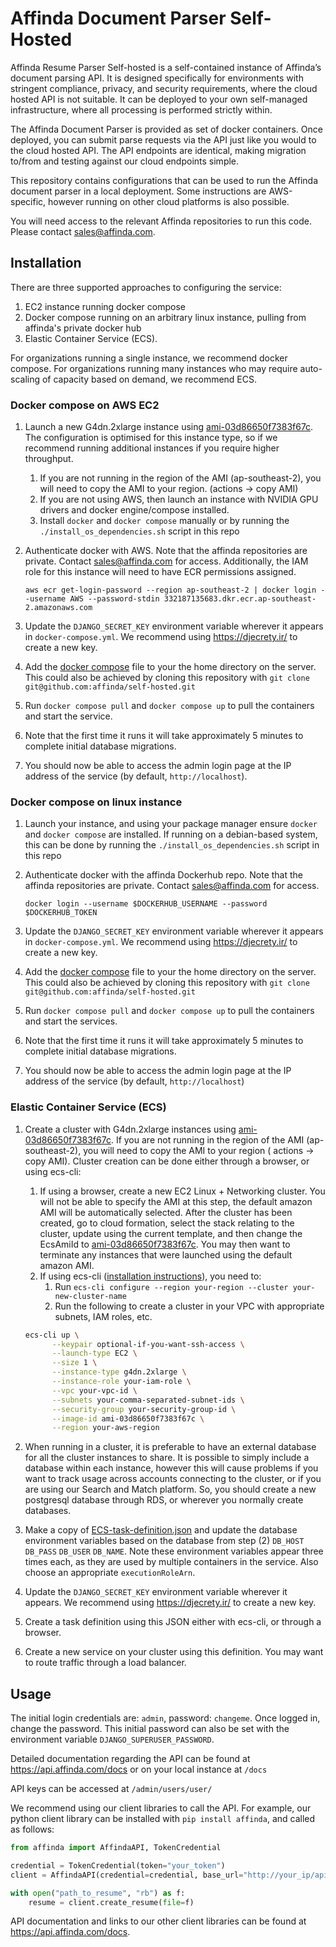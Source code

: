 # Affinda Document Parser Self-Hosted

Affinda Resume Parser Self-hosted is a self-contained instance of Affinda’s document parsing API. It is designed
specifically for environments with stringent compliance, privacy, and security requirements, where the cloud hosted
API is not suitable. It can be deployed to your own self-managed infrastructure, where all processing is performed
strictly within.

The Affinda Document Parser is provided as set of docker containers. Once deployed, you can submit
parse requests via the API just like you would to the cloud hosted API. The API endpoints are identical, making
migration to/from and testing against our cloud endpoints simple.

This repository contains configurations that can be used to run the Affinda document parser in a local deployment.
Some instructions are AWS-specific, however running on other cloud platforms is also possible.

You will need access to the relevant Affinda repositories to run this code. Please contact sales@affinda.com.

## Installation

There are three supported approaches to configuring the service:

1. EC2 instance running docker compose
2. Docker compose running on an arbitrary linux instance, pulling from affinda's private docker hub
3. Elastic Container Service (ECS).

For organizations running a single instance, we recommend docker compose. For organizations running
many instances who may require auto-scaling of capacity based on demand, we recommend ECS.

### Docker compose on AWS EC2

1. Launch a new G4dn.2xlarge instance
   using [ami-03d86650f7383f67c](https://ap-southeast-2.console.aws.amazon.com/ec2/v2/home?region=ap-southeast-2#ImageDetails:imageId=ami-03d86650f7383f67c).
   The configuration is optimised for this instance type, so if we recommend running additional instances if you require
   higher throughput.
    1. If you are not running in the region of the AMI (ap-southeast-2), you will need to copy the AMI to your region.
       (actions -> copy AMI)
    2. If you are not using AWS, then launch an instance with NVIDIA GPU drivers and docker engine/compose installed.
    3. Install `docker` and `docker compose` manually or by running the `./install_os_dependencies.sh` script in this
       repo
2. Authenticate docker with AWS. Note that the affinda repositories are private. Contact sales@affinda.com for access.
   Additionally, the IAM role for this instance will need to have ECR permissions assigned.

    ```shell
    aws ecr get-login-password --region ap-southeast-2 | docker login --username AWS --password-stdin 332187135683.dkr.ecr.ap-southeast-2.amazonaws.com
    ```

3. Update the `DJANGO_SECRET_KEY` environment variable wherever it appears in `docker-compose.yml`. We recommend
   using https://djecrety.ir/ to create a new key.
4. Add the [docker compose](docker-compose.yml) file to your the home directory on the server. This could also be
   achieved by cloning this repository with `git clone git@github.com:affinda/self-hosted.git`
5. Run `docker compose pull` and `docker compose up` to pull the containers and start the service.
6. Note that the first time it runs it will take approximately 5 minutes to complete initial database migrations.
7. You should now be able to access the admin login page at the IP address of the service (by
   default, `http://localhost`).

### Docker compose on linux instance

1. Launch your instance, and using your package manager ensure `docker` and `docker compose` are installed. If running
   on a debian-based system, this can be done by running the `./install_os_dependencies.sh` script in this repo
2. Authenticate docker with the affinda Dockerhub repo. Note that the affinda repositories are private. Contact
   sales@affinda.com for access.
    
    ```shell
    docker login --username $DOCKERHUB_USERNAME --password $DOCKERHUB_TOKEN
    ```

3. Update the `DJANGO_SECRET_KEY` environment variable wherever it appears in `docker-compose.yml`. We recommend
   using https://djecrety.ir/ to create a new key.
4. Add the [docker compose](docker-compose-dockerhub.yml) file to your the home directory on the server. This could also
   be
   achieved by cloning this repository with `git clone git@github.com:affinda/self-hosted.git`
5. Run `docker compose pull` and `docker compose up` to pull the containers and start the services.
6. Note that the first time it runs it will take approximately 5 minutes to complete initial database migrations.
7. You should now be able to access the admin login page at the IP address of the service (by
   default, `http://localhost`)

### Elastic Container Service (ECS)

1. Create a cluster with G4dn.2xlarge instances
   using [ami-03d86650f7383f67c](https://ap-southeast-2.console.aws.amazon.com/ec2/v2/home?region=ap-southeast-2#ImageDetails:imageId=ami-03d86650f7383f67c).
   If you are not running in the region of the AMI (ap-southeast-2), you will need to copy the AMI to your region (
   actions -> copy AMI). Cluster creation can be done either through a browser, or using ecs-cli:
    1. If using a browser, create a new EC2 Linux + Networking cluster. You will not be able to specify the AMI
       at this step, the default amazon AMI will be automatically selected. After the cluster has been created, go to
       cloud formation, select the stack relating to the cluster, update using the current template, and then change
       the EcsAmiId
       to [ami-03d86650f7383f67c](https://ap-southeast-2.console.aws.amazon.com/ec2/v2/home?region=ap-southeast-2#ImageDetails:imageId=ami-03d86650f7383f67c).
       You may then want to terminate any instances that were launched using the default amazon AMI.
    2. If using
       ecs-cli ([installation instructions](https://docs.aws.amazon.com/AmazonECS/latest/developerguide/ECS_CLI_installation.html)),
       you need to:
        1. Run `ecs-cli configure --region your-region --cluster your-new-cluster-name`
        2. Run the following to create a cluster in your VPC with appropriate subnets, IAM roles, etc.

    ```bash
    ecs-cli up \
          --keypair optional-if-you-want-ssh-access \
          --launch-type EC2 \
          --size 1 \
          --instance-type g4dn.2xlarge \
          --instance-role your-iam-role \
          --vpc your-vpc-id \
          --subnets your-comma-separated-subnet-ids \
          --security-group your-security-group-id \
          --image-id ami-03d86650f7383f67c \
          --region your-aws-region
    ```

2. When running in a cluster, it is preferable to have an external database for all the cluster instances to
   share. It is possible to simply include a database within each instance, however this will cause problems if you
   want to track usage across accounts connecting to the cluster, or if you are using our Search and Match platform. So,
   you should create a new postgresql database through RDS, or wherever you normally create databases.
3. Make a copy of [ECS-task-definition.json](ECS-task-definition.json) and update the database environment variables
   based on the database from step (2) `DB_HOST` `DB_PASS` `DB_USER` `DB_NAME`. Note these environment variables appear
   three times each, as they are used by multiple containers in the service. Also choose an
   appropriate `executionRoleArn`.
4. Update the `DJANGO_SECRET_KEY` environment variable wherever it appears.
   We recommend using https://djecrety.ir/ to create a new key.
5. Create a task definition using this JSON either with ecs-cli, or through a browser.
6. Create a new service on your cluster using this definition. You may want to route traffic through a load balancer.

## Usage

The initial login credentials are: `admin`, password: `changeme`. Once logged in, change the password. This initial
password can also be set with the environment variable `DJANGO_SUPERUSER_PASSWORD`.

Detailed documentation regarding the API can be found at https://api.affinda.com/docs or on your local instance
at `/docs`

API keys can be accessed at `/admin/users/user/`

We recommend using our client libraries to call the API. For example, our python client library can be installed
with `pip install affinda`, and called as follows:

```python
from affinda import AffindaAPI, TokenCredential

credential = TokenCredential(token="your_token")
client = AffindaAPI(credential=credential, base_url="http://your_ip/api/v1")

with open("path_to_resume", "rb") as f:
    resume = client.create_resume(file=f)
```

API documentation and links to our other client libraries can be found at https://api.affinda.com/docs.

